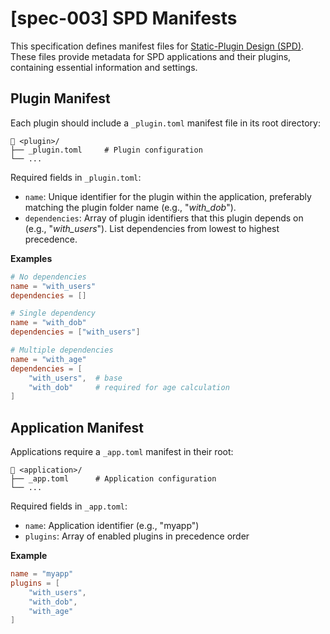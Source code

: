 # \[spec-003\] SPD Manifests

This specification defines manifest files for [Static-Plugin Design (SPD)](../spec-002--static-plugin-design/README.md). These files provide metadata for SPD applications and their plugins, containing essential information and settings.

## Plugin Manifest

Each plugin should include a `_plugin.toml` manifest file in its root directory:

```text
📁 <plugin>/
├── _plugin.toml     # Plugin configuration
└── ...
```

Required fields in `_plugin.toml`:

- `name`: Unique identifier for the plugin within the application, preferably matching the plugin folder name (e.g., "*with_dob*").
- `dependencies`: Array of plugin identifiers that this plugin depends on (e.g., "*with_users*"). List dependencies from lowest to highest precedence.

**Examples**

```toml
# No dependencies
name = "with_users"
dependencies = []
```

```toml
# Single dependency
name = "with_dob"
dependencies = ["with_users"]
```

```toml
# Multiple dependencies
name = "with_age"
dependencies = [
    "with_users",  # base
    "with_dob"     # required for age calculation
]
```

## Application Manifest

Applications require a `_app.toml` manifest in their root:

```text
📁 <application>/
├── _app.toml      # Application configuration
└── ...
```

Required fields in `_app.toml`:

- `name`: Application identifier (e.g., "myapp")
- `plugins`: Array of enabled plugins in precedence order

**Example**

```toml
name = "myapp"
plugins = [
    "with_users",
    "with_dob",
    "with_age"
]
```

